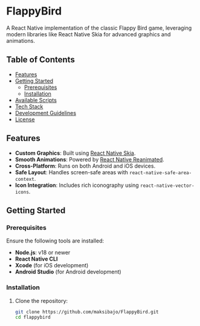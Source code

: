 # FlappyBird

A React Native implementation of the classic Flappy Bird game, leveraging modern libraries like React Native Skia for advanced graphics and animations.

## Table of Contents

- [Features](#features)
- [Getting Started](#getting-started)
   - [Prerequisites](#prerequisites)
   - [Installation](#installation)
- [Available Scripts](#available-scripts)
- [Tech Stack](#tech-stack)
- [Development Guidelines](#development-guidelines)
- [License](#license)

## Features

- **Custom Graphics**: Built using [React Native Skia](https://shopify.github.io/react-native-skia/).
- **Smooth Animations**: Powered by [React Native Reanimated](https://docs.swmansion.com/react-native-reanimated/).
- **Cross-Platform**: Runs on both Android and iOS devices.
- **Safe Layout**: Handles screen-safe areas with `react-native-safe-area-context`.
- **Icon Integration**: Includes rich iconography using `react-native-vector-icons`.

## Getting Started

### Prerequisites

Ensure the following tools are installed:

- **Node.js**: v18 or newer
- **React Native CLI**
- **Xcode** (for iOS development)
- **Android Studio** (for Android development)

### Installation

1. Clone the repository:

   ```bash
   git clone https://github.com/maksibajo/FlappyBird.git
   cd flappybird
